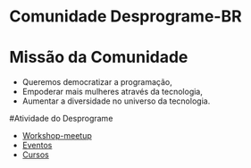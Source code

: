 # Comunidade Desprograme-BR
# Missão da Comunidade 
- Queremos democratizar a programação,
- Empoderar mais mulheres através da tecnologia,
- Aumentar a diversidade no universo da tecnologia.

#Atividade do Desprograme
- [Workshop-meetup](https://github.com/Desprograme/informa-es-sobre-Desprograme--BR/blob/master/Workshop.md) 
- [Eventos](https://github.com/Desprograme/informa-es-sobre-Desprograme--BR/blob/master/Evento.md) 
- [Cursos](https://github.com/Desprograme/Informacoes-sobre-Desprograme-BR/blob/master/Cursos.md) 
